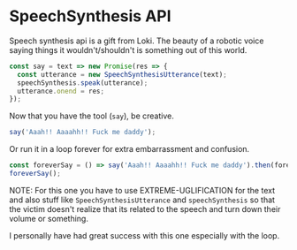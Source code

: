 # SpeechSynthesis API
Speech synthesis api is a gift from Loki. The beauty of a robotic voice saying things it wouldn't/shouldn't is something out of this world.

```javascript
const say = text => new Promise(res => {
  const utterance = new SpeechSynthesisUtterance(text);
  speechSynthesis.speak(utterance);
  utterance.onend = res;
});
```

Now that you have the tool (`say`), be creative.
```javascript
say('Aaah!! Aaaahh!! Fuck me daddy');
```

Or run it in a loop forever for extra embarrassment and confusion.
```javascript
const foreverSay = () => say('Aaah!! Aaaahh!! Fuck me daddy').then(foreverSay);
foreverSay();
```

NOTE: For this one you have to use EXTREME-UGLIFICATION for the text and also stuff like `SpeechSynthesisUtterance` and `speechSynthesis` so that the victim doesn't realize that its related to the speech and turn down their volume or something.

I personally have had great success with this one especially with the loop.
